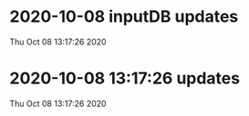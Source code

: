 
# 2020-10-08 inputDB updates 
 Thu Oct 08 13:17:26 2020 


# 2020-10-08 13:17:26 updates 
 Thu Oct 08 13:17:26 2020 

